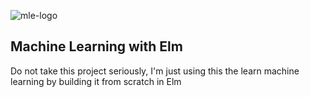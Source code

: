 ![mle-logo](https://user-images.githubusercontent.com/792201/30549780-151a93aa-9c6c-11e7-8411-e0614cacc25f.png)

## Machine Learning with Elm

Do not take this project seriously, I'm just using this the learn machine learning by building it from scratch in Elm
